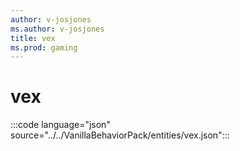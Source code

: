 ```yaml
---
author: v-josjones
ms.author: v-josjones
title: vex
ms.prod: gaming
---
```


# vex

:::code language="json" source="../../VanillaBehaviorPack/entities/vex.json":::